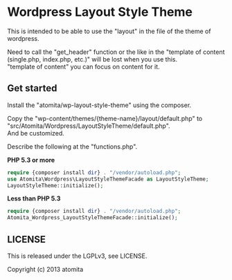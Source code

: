 Wordpress Layout Style Theme
=====================

This is intended to be able to use the "layout" in the file of the theme of wordpress.  

Need to call the "get_header" function or the like in the "template of content (single.php, index.php, etc.)" will be lost when you use this.  
"template of content" you can focus on content for it. 

## Get started

Install the "atomita/wp-layout-style-theme" using the composer.  

Copy the "wp-content/themes/{theme-name}/layout/default.php" to "src/Atomita/Wordpress/LayoutStyleTheme/default.php".  
And be customized.  

Describe the following at the "functions.php".  

**PHP 5.3 or more**
```php
require {composer install dir} . "/vendor/autoload.php";
use Atomita\Wordpress\LayoutStyleThemeFacade as LayoutStyleTheme;
LayoutStyleTheme::initialize();
```

**Less than PHP 5.3**
```php
require {composer install dir} . "/vendor/autoload.php";
Atomita_Wordpress_LayoutStyleThemeFacade::initialize();
```


## LICENSE

This is released under the LGPLv3, see LICENSE.  
  


Copyright (c) 2013 atomita
